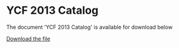 # YCF 2013 Catalog

The document 'YCF 2013 Catalog' is available for download below

[Download the file](../../../static/file/YCF_2013_catalog.pdf)
